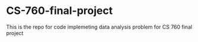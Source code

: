 # CS-760-final-project
This is the repo for code implemeting data analysis problem for CS 760 final project
